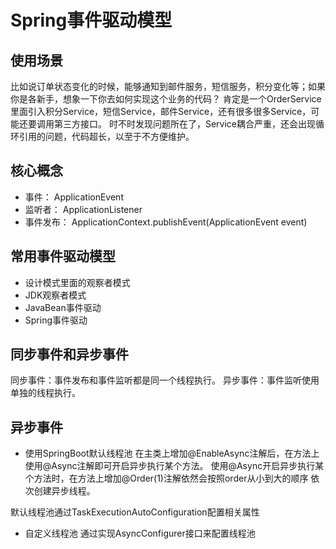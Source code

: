 # Spring事件驱动模型

## 使用场景
比如说订单状态变化的时候，能够通知到邮件服务，短信服务，积分变化等；如果你是各新手，想象一下你去如何实现这个业务的代码？
肯定是一个OrderService里面引入积分Service，短信Service，邮件Service，还有很多很多Service，可能还要调用第三方接口。
时不时发现问题所在了，Service耦合严重，还会出现循环引用的问题，代码超长，以至于不方便维护。

## 核心概念
* 事件： ApplicationEvent
* 监听者： ApplicationListener
* 事件发布： ApplicationContext.publishEvent(ApplicationEvent event)

## 常用事件驱动模型
* 设计模式里面的观察者模式
* JDK观察者模式
* JavaBean事件驱动
* Spring事件驱动

## 同步事件和异步事件
同步事件：事件发布和事件监听都是同一个线程执行。
异步事件：事件监听使用单独的线程执行。

## 异步事件
* 使用SpringBoot默认线程池
在主类上增加@EnableAsync注解后，在方法上使用@Async注解即可开启异步执行某个方法。
使用@Async开启异步执行某个方法时，在方法上增加@Order(1)注解依然会按照order从小到大的顺序
依次创建异步线程。

默认线程池通过TaskExecutionAutoConfiguration配置相关属性

* 自定义线程池
通过实现AsyncConfigurer接口来配置线程池
